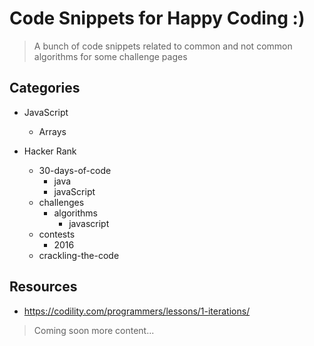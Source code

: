 # Code Snippets for Happy Coding :)

> A bunch of code snippets related to common and not common algorithms for some challenge pages

## Categories

- JavaScript
    -  Arrays
    
- Hacker Rank
    -  30-days-of-code
        - java
        - javaScript
    - challenges
        - algorithms
            - javascript
    - contests
        - 2016
    - crackling-the-code

## Resources

- https://codility.com/programmers/lessons/1-iterations/

> Coming soon more content...
